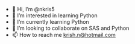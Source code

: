 - 👋 Hi, I’m @nkris5
- 👀 I’m interested in learning Python
- 🌱 I’m currently learning Python
- 💞️ I’m looking to collaborate on SAS and Python
- 📫 How to reach me krish.n@hotmail.com

<!---
nkris5/nkris5 is a ✨ special ✨ repository because its `README.md` (this file) appears on your GitHub profile.
You can click the Preview link to take a look at your changes.
--->
